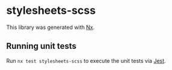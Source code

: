 # stylesheets-scss

This library was generated with [Nx](https://nx.dev).

## Running unit tests

Run `nx test stylesheets-scss` to execute the unit tests via [Jest](https://jestjs.io).
